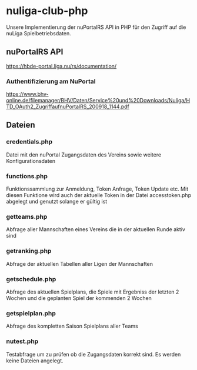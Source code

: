 # nuliga-club-php
Unsere Implementierung der nuPortalRS API in PHP für den Zugriff auf die nuLiga Spielbetriebsdaten. 

## nuPortalRS API
https://hbde-portal.liga.nu/rs/documentation/

### Authentifizierung am NuPortal
https://www.bhv-online.de/filemanager/BHV/Daten/Service%20und%20Downloads/Nuliga/HTD_OAuth2_ZugriffaufnuPortalRS_200918_1144.pdf

## Dateien

### credentials.php
Datei mit den nuPortal Zugangsdaten des Vereins sowie weitere Konfigurationsdaten

### functions.php
Funktionssammlung zur Anmeldung, Token Anfrage, Token Update etc. Mit diesen Funktione wird auch der aktuelle Token in der Datei accesstoken.php abgelegt und genutzt solange er gültig ist

### getteams.php
Abfrage aller Mannschaften eines Vereins die in der aktuellen Runde aktiv sind 

### getranking.php
Abfrage der aktuellen Tabellen aller Ligen der Mannschaften

### getschedule.php
Abfrage des aktuellen Spielplans, die Spiele mit Ergebniss der letzten 2 Wochen und die geplanten Spiel der kommenden 2 Wochen

### getspielplan.php
Abfrage des kompletten Saison Spielplans aller Teams

### nutest.php
Testabfrage um zu prüfen ob die Zugangsdaten korrekt sind. Es werden keine Dateien angelegt.
